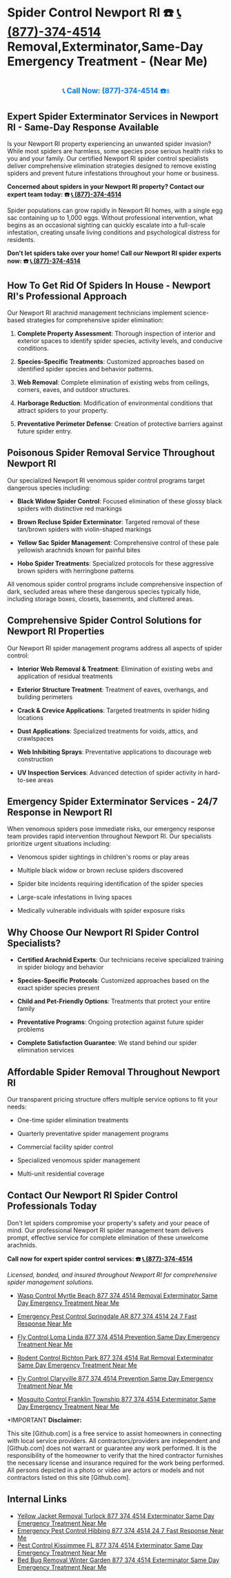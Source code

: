 # Spider Control Newport RI ☎️ [📞 (877)-374-4514](https://pest-control-4514.netlify.app) Removal,Exterminator,Same-Day Emergency Treatment - (Near Me)
# 

<p align="center" style="font-size: 1.2em; font-weight: bold; margin: 20px 0;">
  <a href="https://pest-control-4514.netlify.app" target="_blank" style="color: #007BFF; text-decoration: none;">📞 Call Now: (877)-374-4514 ☎️💧</a>
</p>

## Expert Spider Exterminator Services in Newport RI - Same-Day Response Available

Is your Newport RI property experiencing an unwanted spider invasion? While most spiders are harmless, some species pose serious health risks to you and your family. Our certified Newport RI spider control specialists deliver comprehensive elimination strategies designed to remove existing spiders and prevent future infestations throughout your home or business.

**Concerned about spiders in your Newport RI property? Contact our expert team today: ☎️ [📞 (877)-374-4514](https://pest-control-4514.netlify.app)**

Spider populations can grow rapidly in Newport RI homes, with a single egg sac containing up to 1,000 eggs. Without professional intervention, what begins as an occasional sighting can quickly escalate into a full-scale infestation, creating unsafe living conditions and psychological distress for residents.

**Don't let spiders take over your home! Call our Newport RI spider experts now: ☎️ [📞 (877)-374-4514](https://pest-control-4514.netlify.app)**

## How To Get Rid Of Spiders In House - Newport RI's Professional Approach

Our Newport RI arachnid management technicians implement science-based strategies for comprehensive spider elimination:

1. **Complete Property Assessment**: Thorough inspection of interior and exterior spaces to identify spider species, activity levels, and conducive conditions.

2. **Species-Specific Treatments**: Customized approaches based on identified spider species and behavior patterns.

3. **Web Removal**: Complete elimination of existing webs from ceilings, corners, eaves, and outdoor structures.

4. **Harborage Reduction**: Modification of environmental conditions that attract spiders to your property.

5. **Preventative Perimeter Defense**: Creation of protective barriers against future spider entry.

## Poisonous Spider Removal Service Throughout Newport RI

Our specialized Newport RI venomous spider control programs target dangerous species including:

- **Black Widow Spider Control**: Focused elimination of these glossy black spiders with distinctive red markings

- **Brown Recluse Spider Exterminator**: Targeted removal of these tan/brown spiders with violin-shaped markings

- **Yellow Sac Spider Management**: Comprehensive control of these pale yellowish arachnids known for painful bites

- **Hobo Spider Treatments**: Specialized protocols for these aggressive brown spiders with herringbone patterns

All venomous spider control programs include comprehensive inspection of dark, secluded areas where these dangerous species typically hide, including storage boxes, closets, basements, and cluttered areas.

## Comprehensive Spider Control Solutions for Newport RI Properties

Our Newport RI spider management programs address all aspects of spider control:

- **Interior Web Removal & Treatment**: Elimination of existing webs and application of residual treatments

- **Exterior Structure Treatment**: Treatment of eaves, overhangs, and building perimeters

- **Crack & Crevice Applications**: Targeted treatments in spider hiding locations

- **Dust Applications**: Specialized treatments for voids, attics, and crawlspaces

- **Web Inhibiting Sprays**: Preventative applications to discourage web construction

- **UV Inspection Services**: Advanced detection of spider activity in hard-to-see areas

## Emergency Spider Exterminator Services - 24/7 Response in Newport RI

When venomous spiders pose immediate risks, our emergency response team provides rapid intervention throughout Newport RI. Our specialists prioritize urgent situations including:

- Venomous spider sightings in children's rooms or play areas

- Multiple black widow or brown recluse spiders discovered

- Spider bite incidents requiring identification of the spider species

- Large-scale infestations in living spaces

- Medically vulnerable individuals with spider exposure risks

## Why Choose Our Newport RI Spider Control Specialists?

- **Certified Arachnid Experts**: Our technicians receive specialized training in spider biology and behavior

- **Species-Specific Protocols**: Customized approaches based on the exact spider species present

- **Child and Pet-Friendly Options**: Treatments that protect your entire family

- **Preventative Programs**: Ongoing protection against future spider problems

- **Complete Satisfaction Guarantee**: We stand behind our spider elimination services

## Affordable Spider Removal Throughout Newport RI

Our transparent pricing structure offers multiple service options to fit your needs:

- One-time spider elimination treatments

- Quarterly preventative spider management programs

- Commercial facility spider control

- Specialized venomous spider management

- Multi-unit residential coverage

## Contact Our Newport RI Spider Control Professionals Today

Don't let spiders compromise your property's safety and your peace of mind. Our professional Newport RI spider management team delivers prompt, effective service for complete elimination of these unwelcome arachnids.

**Call now for expert spider control services: ☎️ [📞 (877)-374-4514](https://pest-control-4514.netlify.app)**

*Licensed, bonded, and insured throughout Newport RI for comprehensive spider management solutions.*


- [Wasp Control Myrtle Beach 877 374 4514 Removal Exterminator Same Day Emergency Treatment Near Me](https://github.com/allyoucaneatsushiin/pest-control/blob/main/Wasp-Control-Myrtle-Beach-877-374-4514-Removal-Exterminator-Same-Day-Emergency-Treatment-Near-Me.md)
- [Emergency Pest Control Springdale AR 877 374 4514 24 7 Fast Response Near Me](https://github.com/allyoucaneatsushiin/pest-control/blob/main/Emergency-Pest-Control-Springdale-AR-877-374-4514-24-7-Fast-Response-Near-Me.md)
- [Fly Control Loma Linda 877 374 4514 Prevention Same Day Emergency Treatment Near Me](https://github.com/allyoucaneatsushiin/pest-control/blob/main/Fly-Control-Loma-Linda-877-374-4514-Prevention-Same-Day-Emergency-Treatment-Near-Me.md)


- [Rodent Control Richton Park 877 374 4514 Rat Removal Exterminator Same Day Emergency Treatment Near Me](https://github.com/allyoucaneatsushiin/pest-control/blob/main/Rodent-Control-Richton-Park-877-374-4514-Rat-Removal-Exterminator-Same-Day-Emergency-Treatment-Near-Me.md)
- [Fly Control Claryville 877 374 4514 Prevention Same Day Emergency Treatment Near Me](https://github.com/allyoucaneatsushiin/pest-control/blob/main/Fly-Control-Claryville-877-374-4514-Prevention-Same-Day-Emergency-Treatment-Near-Me.md)
- [Mosquito Control Franklin Township 877 374 4514 Exterminator Same Day Emergency Treatment Near Me](https://github.com/allyoucaneatsushiin/pest-control/blob/main/Mosquito-Control-Franklin-Township-877-374-4514-Exterminator-Same-Day-Emergency-Treatment-Near-Me.md)


*IMPORTANT **Disclaimer:**  

This site [Github.com] is a free service to assist homeowners in connecting with local service providers. All contractors/providers are independent and [Github.com] does not warrant or guarantee any work performed. It is the responsibility of the homeowner to verify that the hired contractor furnishes the necessary license and insurance required for the work being performed. All persons depicted in a photo or video are actors or models and not contractors listed on this site [Github.com].


## Internal Links
- [Yellow Jacket Removal Turlock 877 374 4514 Exterminator Same Day Emergency Treatment Near Me](https://github.com/allyoucaneatsushiin/pest-control/blob/main/Yellow-Jacket-Removal-Turlock-877-374-4514-Exterminator-Same-Day-Emergency-Treatment-Near-Me.md)
- [Emergency Pest Control Hibbing 877 374 4514 24 7 Fast Response Near Me](https://github.com/allyoucaneatsushiin/pest-control/blob/main/Emergency-Pest-Control-Hibbing-877-374-4514-24-7-Fast-Response-Near-Me.md)
- [Pest Control Kissimmee FL 877 374 4514 Exterminator Same Day Emergency Treatment Near Me](https://github.com/allyoucaneatsushiin/pest-control/blob/main/Pest-Control-Kissimmee-FL-877-374-4514-Exterminator-Same-Day-Emergency-Treatment-Near-Me.md)
- [Bed Bug Removal Winter Garden 877 374 4514 Exterminator Same Day Emergency Treatment Near Me](https://github.com/allyoucaneatsushiin/pest-control/blob/main/Bed-Bug-Removal-Winter-Garden-877-374-4514-Exterminator-Same-Day-Emergency-Treatment-Near-Me.md)
